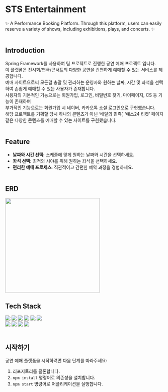 # STS Entertainment
✨ A Performance Booking Platform. Through this platform, users can easily reserve a variety of shows, including exhibitions, plays, and concerts. ✨ <br><br> 


## Introduction

Spring Framework를 사용하여 팀 프로젝트로 진행한 공연 예매 프로젝트 입니다.<br> 
이 플랫폼은 전시회/연극/콘서트의 다양한 공연을 간편하게 예매할 수 있는 서비스를 제공합니다.<br>
예매 사이트으로써 모든걸 총괄 및 관리하는 운영자와 원하는 날짜, 시간 및 좌석을 선택하여 손쉽게 예매할 수 있는 사용자가 존재합니다.<br> 
사용자의 기본적인 기능으로는 회원가입, 로그인, 비밀번호 찾기, 마이페이지, CS 등 기능이 존재하며<br> 
부가적인 기능으로는 회원가입 시 네이버, 카카오톡 소셜 로그인으로 구현했습니다.<br>
해당 프로젝트를 기획할 당시 하나의 콘텐츠가 아닌 ‘배달의 민족’, ‘예스24 티켓’ 페이지 같은 다양한 콘텐츠를 예매할 수 있는 사이트를 구현했습니다.
<br> <br> 

## Feature

- **날짜와 시간 선택:** 스케줄에 맞게 원하는 날짜와 시간을 선택하세요.
- **좌석 선택:** 최적의 시야를 위해 원하는 좌석을 선택하세요.
- **편리한 예매 프로세스:** 직관적이고 간편한 예약 과정을 경험하세요.<br><br>


## ERD
<img src="https://www.notion.so/hyonigram/2nd-Project-EZSKI-58e62fb301a44dd9bd2891364a47566f?pvs=4#84c439867b374e699f9440eed5176b19" width="300px" height="300px">


## Tech Stack 


<img src="https://img.shields.io/badge/java-007396?style=for-the-badge&logo=java&logoColor=white">&nbsp;<img src="https://img.shields.io/badge/spring-6DB33F?style=for-the-badge&logo=spring&logoColor=white">&nbsp;<img src="https://img.shields.io/badge/javascript-F7DF1E?style=for-the-badge&logo=javascript&logoColor=black">&nbsp;<img src="https://img.shields.io/badge/html-E34F26?style=for-the-badge&logo=html5&logoColor=white">&nbsp;<img src="https://img.shields.io/badge/css-1572B6?style=for-the-badge&logo=css3&logoColor=white">&nbsp;<img src="https://img.shields.io/badge/bootstrap-7952B3?style=for-the-badge&logo=bootstrap&logoColor=white"><br>
<img src="https://img.shields.io/badge/oracle-F80000?style=for-the-badge&logo=oracle&logoColor=white">&nbsp;<img src="https://img.shields.io/badge/apache tomcat-F8DC75?style=for-the-badge&logo=apachetomcat&logoColor=white">&nbsp;<img src="https://img.shields.io/badge/jquery-0769AD?style=for-the-badge&logo=jquery&logoColor=white">&nbsp;<img src="https://img.shields.io/badge/github-181717?style=for-the-badge&logo=github&logoColor=white">
<br><br>  

  
## 시작하기

공연 예매 플랫폼을 시작하려면 다음 단계를 따라주세요:

1. 리포지토리를 클론합니다.
2. `npm install` 명령어로 의존성을 설치합니다.
3. `npm start` 명령어로 어플리케이션을 실행합니다.
